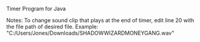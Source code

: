 Timer Program for Java

Notes:
To change sound clip that plays at the end of timer, edit line 20 with the file path of desired file.
Example: "C:/Users/Jones/Downloads/SHADOWWIZARDMONEYGANG.wav"
